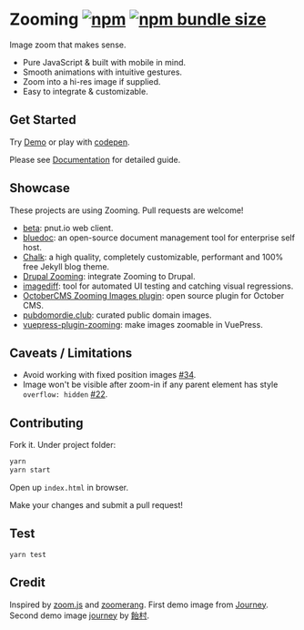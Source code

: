 # Zooming [![npm](https://img.shields.io/npm/v/zooming.svg?style=flat-square)](https://www.npmjs.com/package/zooming) [![npm bundle size](https://img.shields.io/bundlephobia/minzip/zooming.svg?style=flat-square)](https://bundlephobia.com/result?p=zooming)

Image zoom that makes sense.

- Pure JavaScript & built with mobile in mind.
- Smooth animations with intuitive gestures.
- Zoom into a hi-res image if supplied.
- Easy to integrate & customizable.

## Get Started

Try [Demo](https://desmonding.me/zooming/) or play with [codepen](https://codepen.io/kingdido999/pen/rpYrKV).

Please see [Documentation](http://desmonding.me/zooming/docs) for detailed guide.

## Showcase

These projects are using Zooming. Pull requests are welcome!

- [beta](https://github.com/sunya9/beta): pnut.io web client.
- [bluedoc](https://github.com/thebluedoc/bluedoc): an open-source document management tool for enterprise self host.
- [Chalk](https://github.com/nielsenramon/chalk): a high quality, completely customizable, performant and 100% free Jekyll blog theme.
- [Drupal Zooming](https://www.drupal.org/project/zooming): integrate Zooming to Drupal.
- [imagediff](https://github.com/Showmax/imagediff): tool for automated UI testing and catching visual regressions.
- [OctoberCMS Zooming Images plugin](https://github.com/alex-lit/OctoberCMS-Zooming-Images-Plugin): open source plugin for October CMS.
- [pubdomordie.club](https://github.com/jckfa/pubdomordie.club): curated public domain images.
- [vuepress-plugin-zooming](https://github.com/vuepress/vuepress-plugin-zooming): make images zoomable in VuePress. 

## Caveats / Limitations

- Avoid working with fixed position images [#34](https://github.com/kingdido999/zooming/issues/34).
- Image won't be visible after zoom-in if any parent element has style `overflow: hidden` [#22](https://github.com/kingdido999/zooming/issues/22).

## Contributing

Fork it. Under project folder:

```bash
yarn
yarn start
```

Open up `index.html` in browser.

Make your changes and submit a pull request!

## Test

`yarn test`

## Credit

Inspired by [zoom.js](https://github.com/fat/zoom.js) and [zoomerang](https://github.com/yyx990803/zoomerang). First demo image from [Journey](http://thatgamecompany.com/games/journey/). Second demo image [journey](http://www.pixiv.net/member_illust.php?mode=medium&illust_id=36017129) by [飴村](http://www.pixiv.net/member.php?id=47488).
